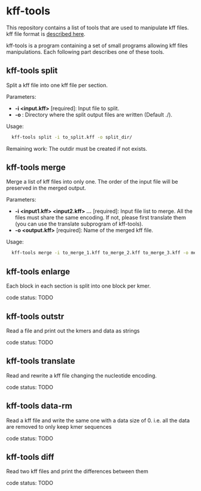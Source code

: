 # kff-tools

This repository contains a list of tools that are used to manipulate kff files.
kff file format is [described here](https://github.com/yoann-dufresne/kmer_file_format).

kff-tools is a program containing a set of small programs allowing kff files manipulations.
Each following part describes one of these tools.

## kff-tools split

Split a kff file into one kff file per section.

Parameters:
* **-i <input.kff>** \[required\]: Input file to split.
* **-o <path>**: Directory where the split output files are written (Default ./).

Usage:
```bash
  kff-tools split -i to_split.kff -o split_dir/
```

Remaining work: The outdir must be created if not exists.

## kff-tools merge

Merge a list of kff files into only one.
The order of the input file will be preserved in the merged output.

Parameters:
* **-i <input1.kff> <input2.kff> ...** \[required\]: Input file list to merge.
All the files must share the same encoding.
If not, please first translate them (you can use the translate subprogram of kff-tools).
* **-o <output.kff>** \[required\]: Name of the merged kff file.

Usage:
```bash
  kff-tools merge -i to_merge_1.kff to_merge_2.kff to_merge_3.kff -o merged.kff
```

## kff-tools enlarge

Each block in each section is split into one block per kmer.

code status: TODO

## kff-tools outstr

Read a file and print out the kmers and data as strings

code status: TODO

## kff-tools translate

Read and rewrite a kff file changing the nucleotide encoding.

code status: TODO

## kff-tools data-rm

Read a kff file and write the same one with a data size of 0.
i.e. all the data are removed to only keep kmer sequences

code status: TODO

## kff-tools diff

Read two kff files and print the differences between them

code status: TODO
